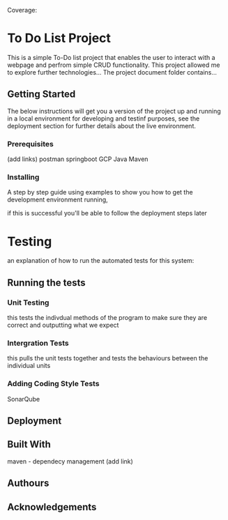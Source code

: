 Coverage: 


# To Do List Project

This is a simple To-Do list project that enables the user to interact with a webpage and perfrom simple CRUD functionality.
This project allowed me to explore further technologies...
The project document folder contains...


## Getting Started

The below instructions will get you a version of the project up and running in a local environment for developing and testinf purposes, see the deployment section for further details about the live environment.



### Prerequisites

(add links)
postman
springboot
GCP
Java
Maven


### Installing

A step by step guide using examples to show you how to get the development environment running,





if this is successful you'll be able to follow the deployment steps later

# Testing
an explanation of how to run the automated tests for this system: 

## Running the tests

### Unit Testing
this tests the indivdual methods of the program to make sure they are correct and outputting what we expect 

### Intergration Tests
this pulls the unit tests together and tests the behaviours between the individual units 

### Adding Coding Style Tests
SonarQube


## Deployment


## Built With
maven - dependecy management (add link)


## Authours


## Acknowledgements
